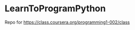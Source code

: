 LearnToProgramPython
====================

Repo for https://class.coursera.org/programming1-002/class
